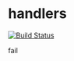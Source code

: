 # handlers

[![Build Status](https://travis-ci.org/atomisthqa/handlers.svg?branch=master)](https://travis-ci.org/atomisthqa/handlers)

fail




